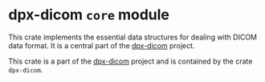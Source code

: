 # dpx-dicom `core` module

This crate implements the essential data structures for dealing with
DICOM data format. It is a central part of the [dpx-dicom] project.

This crate is a part of the [dpx-dicom] project and is contained by
the crate `dpx-dicom`.

[dpx-dicom]: https://github.com/StingX84/dicomlib-playground
